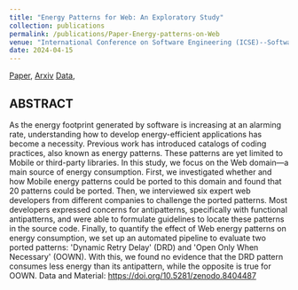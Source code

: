 ```yaml
---
title: "Energy Patterns for Web: An Exploratory Study"
collection: publications
permalink: /publications/Paper-Energy-patterns-on-Web
venue: "International Conference on Software Engineering (ICSE)--Software Engineering in Society, 2024"
date: 2024-04-15
---
```


[Paper](https://poojaruhal.github.io/files/Paper-Energy-patterns-on-Web.pdf),
[Arxiv](https://arxiv.org/abs/2401.06482)
[Data](https://doi.org/10.5281/zenodo.8404487),

## ABSTRACT
As the energy footprint generated by software is increasing at an alarming rate, understanding how to develop energy-efficient applications has become a necessity. Previous work has introduced catalogs of coding practices, also known as energy patterns. These patterns are yet limited to Mobile or third-party libraries. In this study, we focus on the Web domain—a main source of energy consumption. First, we investigated whether and how Mobile energy patterns could be ported to this domain and found that 20 patterns could be ported. Then, we interviewed six expert web developers from different companies to challenge the ported patterns. Most developers expressed concerns for antipatterns, specifically with functional antipatterns, and were able to formulate guidelines to locate these patterns in the source code. Finally, to quantify the effect of Web energy patterns on energy consumption, we set up an automated pipeline to evaluate two ported patterns: 'Dynamic Retry Delay' (DRD) and 'Open Only When Necessary' (OOWN). With this, we found no evidence that the DRD pattern consumes less energy than its antipattern, while the opposite is true for OOWN. 
Data and Material: https://doi.org/10.5281/zenodo.8404487